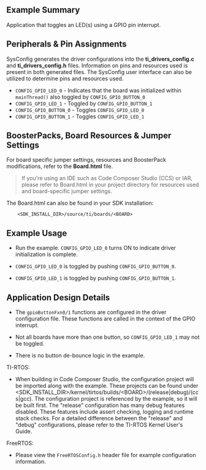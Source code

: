 ## Example Summary

Application that toggles an LED(s) using a GPIO pin interrupt.

## Peripherals & Pin Assignments

SysConfig generates the driver configurations into the __ti_drivers_config.c__
and __ti_drivers_config.h__ files. Information on pins and resources used
is present in both generated files. The SysConfig user interface can also be
utilized to determine pins and resources used.

* `CONFIG_GPIO_LED_0` - Indicates that the board was initialized within
`mainThread()` also toggled by `CONFIG_GPIO_BUTTON_0`
* `CONFIG_GPIO_LED_1` - Toggled by `CONFIG_GPIO_BUTTON_1`
* `CONFIG_GPIO_BUTTON_0` - Toggles `CONFIG_GPIO_LED_0`
* `CONFIG_GPIO_BUTTON_1` - Toggles `CONFIG_GPIO_LED_1`

## BoosterPacks, Board Resources & Jumper Settings

For board specific jumper settings, resources and BoosterPack modifications,
refer to the __Board.html__ file.

> If you're using an IDE such as Code Composer Studio (CCS) or IAR, please
refer to Board.html in your project directory for resources used and
board-specific jumper settings.

The Board.html can also be found in your SDK installation:

        <SDK_INSTALL_DIR>/source/ti/boards/<BOARD>

## Example Usage

* Run the example. `CONFIG_GPIO_LED_0` turns ON to indicate driver
initialization is complete.

* `CONFIG_GPIO_LED_0` is toggled by pushing `CONFIG_GPIO_BUTTON_0`.
* `CONFIG_GPIO_LED_1` is toggled by pushing `CONFIG_GPIO_BUTTON_1`.

## Application Design Details

* The `gpioButtonFxn0/1` functions are configured in the driver configuration
file. These functions are called in the context of the GPIO interrupt.

* Not all boards have more than one button, so `CONFIG_GPIO_LED_1` may not be
toggled.

* There is no button de-bounce logic in the example.

TI-RTOS:

* When building in Code Composer Studio, the configuration project will be
imported along with the example. These projects can be found under
\<SDK_INSTALL_DIR>\/kernel/tirtos/builds/\<BOARD\>/(release|debug)/(ccs|gcc).
The configuration project is referenced by the example, so it
will be built first. The "release" configuration has many debug features
disabled. These features include assert checking, logging and runtime stack
checks. For a detailed difference between the "release" and "debug"
configurations, please refer to the TI-RTOS Kernel User's Guide.

FreeRTOS:

* Please view the `FreeRTOSConfig.h` header file for example configuration
information.
